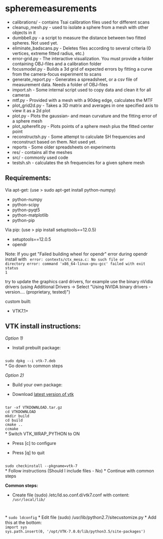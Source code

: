 # spheremeasurements

* calibrations/ - contains Tsai calibration files used for different scans
* cleanup_mesh.py - used to isolate a sphere from a mesh with other objects in it
* dumbbell.py - a script to measure the distance between two fitted spheres. Not used yet.
* eliminate_badscans.py - Deletes files according to several criteria (0 vertices, extreme fitted radius, etc.)
* error-grid.py - The interactive visualization. You must provide a folder containing OBJ-files and a calibration folder
* focusmodel.py - Builds a 3d grid of expected errors by fitting a curve from the camera-focus experiment to scans
* generate_report.py - Generates a spreadsheet, or a csv file of measurement data. Needs a folder of OBJ-files
* import.sh - Some internal script used to copy data and clean it for all cameras
* mtf.py - Provided with a mesh with a 90deg edge, calculates the MTF
* plot_grid2d.py - Takes a 3D matrix and averages in one specified axis to view it as a 2d plot
* plot.py - Plots the gaussian- and mean curvature and the fitting error of a sphere mesh
* plot_spherefit.py - Plots points of a sphere mesh plus the fitted center point
* reconstructsh.py - Some attempt to calculate SH frequencies and reconstruct based on them. Not used yet.
* reports - Some older spreadsheets on experiments
* res/ - contains all the meshes
* src/ - commonly used code
* testsh.sh - calculates the sh frequencies for a given sphere mesh

Requirements:
-------------
Via apt-get: (use > sudo apt-get install python-numpy)
* python-numpy
* python-scipy
* python-pyqt5
* python-matplotlib
* python-pip

Via pip: (use > pip install setuptools==12.0.5)
* setuptools==12.0.5
* opendr

Note: If you get "Failed building wheel for opendr" error during opendr install with <code>
  error: contexts/ctx_mesa.c: No such file or directory
  error: command 'x86_64-linux-gnu-gcc' failed with exit status 1</code>

try to update the graphics card drivers, for example use the binary nVidia drivers (using Additional Drivers -> Select "Using NVIDA binary drivers - version.... (proprietary, tested)")

custom built:
* VTK7.1+

VTK install instructions:
-------------------------
_Option 1)_
* Install prebuilt package:
<code>
sudo dpkg --i vtk-7.deb
</code>
* Go down to common steps

_Option 2)_
* Build your own package:

* Download [latest version of vtk](http://www.vtk.org/download/)
<code>
tar -xf VTKDOWNLOAD.tar.gz
cd VTKDOWNLOAD
mkdir build
cd build
cmake ..
ccmake
</code>
* Switch VTK_WRAP_PYTHON to ON

* Press [c] to configure

* Press [q] to quit
<code>
sudo checkinstall --pkgname=vtk-7
</code>
* Follow instructions (Should I include files - No)
* Continue with common steps

**Common steps:**
* Create file (sudo) /etc/ld.so.conf.d/vtk7.conf with content:<code>
/usr/local/lib/
</code>
* <code>sudo ldconfig</code>
* Edit file (sudo) /usr/lib/python2.7/sitecustomize.py
* Add this at the bottom:
<code>
import sys
sys.path.insert(0, '/opt/VTK-7.0.0/lib/python3.5/site-packages')
</code>
	
